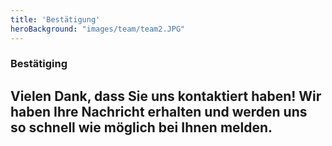```yaml
---
title: 'Bestätigung'
heroBackground: "images/team/team2.JPG"
---
```



### Bestätiging

## Vielen Dank, dass Sie uns kontaktiert haben! Wir haben Ihre Nachricht erhalten und werden uns so schnell wie möglich bei Ihnen melden.